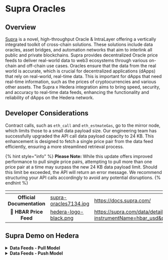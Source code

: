 # Supra Oracles

## Overview

[Supra](https://supra.com/) is a novel, high-throughput Oracle & IntraLayer offering a vertically integrated toolkit of cross-chain solutions. These solutions include data oracles, asset bridges, and automation networks that aim to interlink all public and private blockchains. Supra provides decentralized Oracle price feeds to deliver real-world data to web3 ecosystems through various on-chain and off-chain use cases. Oracles ensure that the data from the real world is accurate, which is crucial for decentralized applications (dApps) that rely on real-world, real-time data. This is important for dApps that need real-time information, such as the prices of cryptocurrencies and various other assets. The Supra x Hedera integration aims to bring speed, security, and accuracy to real-time data feeds, enhancing the functionality and reliability of dApps on the Hedera network.

## **Developer Considerations**

Contract calls, such as `eth_call` and `eth_estmateGas`, go to the mirror node, which limits those to a small data payload size. Our engineering team has successfully upgraded the API call data payload capacity to 24 KB. This enhancement is designed to fetch a single price pair from the data feed efficiently, ensuring a more streamlined retrieval process.

{% hint style="info" %}
**Please Note:** While this update offers improved performance to pull single price pairs, attempting to pull more than one price pair at a time may surpass the new 24 KB data payload limit. Should this limit be exceeded, the API will return an error message. We recommend structuring your API calls accordingly to avoid any potential disruptions.
{% endhint %}

<table data-card-size="large" data-view="cards" data-full-width="false"><thead><tr><th align="center"></th><th data-hidden data-card-cover data-type="files"></th><th data-hidden data-card-target data-type="content-ref"></th></tr></thead><tbody><tr><td align="center"><strong>Official Documentation</strong></td><td><a href="../../.gitbook/assets/supra-oracles7134.jpg">supra-oracles7134.jpg</a></td><td><a href="https://docs.supra.com/">https://docs.supra.com/</a></td></tr><tr><td align="center"><strong>🔮 HBAR Price Feed</strong></td><td><a href="../../.gitbook/assets/hedera-logo-black.png">hedera-logo-black.png</a></td><td><a href="https://supra.com/data/details?instrumentName=hbar_usd&#x26;providerName=supra">https://supra.com/data/details?instrumentName=hbar_usd&#x26;providerName=supra</a></td></tr></tbody></table>

## Supra Demo on Hedera

<details>

<summary><strong>Data Feeds - Pull Model</strong></summary>

#### Pull Model

This example shows how to use Supra Oracles real-world data feeds (Pull model). It fetches and verifies price data from Supra's gRPC server and use it within a smart contract on the Hedera network. These are key files:

[**`main.js`**](https://github.com/hedera-dev/hedera-example-supra-oracle-contract-pull/blob/main/client/main.js)

This `main` script interfaces with the Supra Oracle to request price data proofs for a specified pair. It demonstrates the initialization of a PullServiceClient, the request for data proofs, and the interaction with a smart contract deployed on Hedera to deliver the obtained price data.

The script enables switching between the Hedera mainnet and testnet environments. It uses Web3.js and includes functions to sign and send transactions to Hedera, estimate gas, and extract price data.

[**`MockOracleClient.sol`**](https://github.com/hedera-dev/hedera-example-supra-oracle-contract-pull/blob/main/smartcontract/MockOracleClient.sol)

This Solidity smart contract acts as a mock client for consuming Oracle pull data. It defines a structure for the price data and a function to receive and process the verified Oracle proof bytes.

#### Try this Example on Your Browser with GitPod

1. Go to [this link](https://gitpod.io/#https://github.com/hedera-dev/hedera-example-supra-oracle-contract)
2.  Run the following commands on the terminal:

    `cd client` `npm init --y` `npm install`
3.  Rename the file `.env.SAMPLE` to `.env` and enter you Hedera network credentials (testnet/mainnet):

    `cp .env.SAMPLE .env`
4.  Run the `main.js` script:

    `node main.js`

You should see a console output similar to:

[![Console Output](https://github.com/hedera-dev/hedera-example-supra-oracle-contract-pull/raw/main/images/console_output.png)](https://github.com/hedera-dev/hedera-example-supra-oracle-contract-pull/blob/main/images/console_output.png)

</details>

<details>

<summary><strong>Data Feeds - Push Model</strong></summary>

#### Push Model

This example shows how to use Supra Oracles real-world data feeds (Push model).

[**`main.js`**](https://github.com/hedera-dev/hedera-example-supra-oracle-contract-push/blob/master/main.js)

With this script, you start by deploying the [`ConsumerContract.sol`](https://github.com/hedera-dev/hedera-example-supra-oracle-contract-push/blob/master/contracts/ConsumerContract.sol) and passing to its constructor the Supra storage contract address (`storageContractAddress`). Get the right storage address from: [https://supra.com/docs/data-feeds/decentralized/networks/](https://supra.com/docs/data-feeds/decentralized/networks/)

Then call the `getPrice` and/or `getPriceForMultiplePair` functions using the desired price pair indices. Get the right price pair indices from: [https://supra.com/docs/data-feeds/data-feeds-index/](https://supra.com/docs/data-feeds/data-feeds-index/)

#### Try this Example on Your Browser with GitPod

1. Go to [this link](https://gitpod.io/#https://github.com/hedera-dev/hedera-example-supra-oracle-contract-push)
2.  Run the following commands on the terminal:

    `npm install`
3.  Rename the file `.env.SAMPLE` to `.env` and enter you Hedera network credentials (testnet/mainnet):

    `cp .env.SAMPLE .env`
4.  Run the `main.js` script:

    `node main.js`

[![Console Output](https://github.com/hedera-dev/hedera-example-supra-oracle-contract-push/raw/master/images/console_output.png)](https://github.com/hedera-dev/hedera-example-supra-oracle-contract-push/blob/master/images/console_output.png)

</details>
